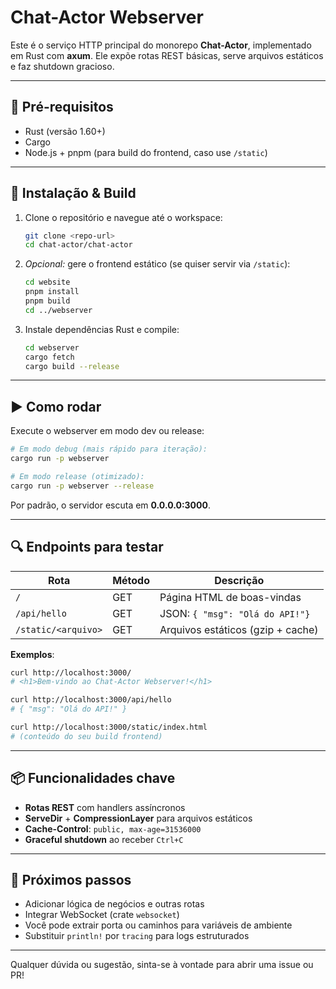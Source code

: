 # Chat-Actor Webserver

Este é o serviço HTTP principal do monorepo **Chat-Actor**, implementado em Rust com **axum**. Ele expõe rotas REST básicas, serve arquivos estáticos e faz shutdown gracioso.

---

## 🚀 Pré-requisitos

- Rust (versão 1.60+)
- Cargo
- Node.js + pnpm (para build do frontend, caso use `/static`)

---

## 🔧 Instalação & Build

1. Clone o repositório e navegue até o workspace:
   ```bash
   git clone <repo-url>
   cd chat-actor/chat-actor
   ```

2. *Opcional:* gere o frontend estático (se quiser servir via `/static`):
   ```bash
   cd website
   pnpm install
   pnpm build
   cd ../webserver
   ```

3. Instale dependências Rust e compile:
   ```bash
   cd webserver
   cargo fetch
   cargo build --release
   ```

---

## ▶️ Como rodar

Execute o webserver em modo dev ou release:

```bash
# Em modo debug (mais rápido para iteração):
cargo run -p webserver

# Em modo release (otimizado):
cargo run -p webserver --release
```

Por padrão, o servidor escuta em **0.0.0.0:3000**.

---

## 🔍 Endpoints para testar

| Rota                    | Método | Descrição                          |
| ----------------------- | ------ | -----------------------------------|
| `/`                     | GET    | Página HTML de boas-vindas         |
| `/api/hello`            | GET    | JSON: `{ "msg": "Olá do API!"}` |
| `/static/<arquivo>`     | GET    | Arquivos estáticos (gzip + cache)  |

**Exemplos**:

```bash
curl http://localhost:3000/
# <h1>Bem-vindo ao Chat-Actor Webserver!</h1>

curl http://localhost:3000/api/hello
# { "msg": "Olá do API!" }

curl http://localhost:3000/static/index.html
# (conteúdo do seu build frontend)
```

---

## 📦 Funcionalidades chave

- **Rotas REST** com handlers assíncronos
- **ServeDir** + **CompressionLayer** para arquivos estáticos
- **Cache-Control**: `public, max-age=31536000`
- **Graceful shutdown** ao receber `Ctrl+C`

---

## 🎯 Próximos passos

- Adicionar lógica de negócios e outras rotas
- Integrar WebSocket (crate `websocket`)
- Você pode extrair porta ou caminhos para variáveis de ambiente
- Substituir `println!` por `tracing` para logs estruturados

---

Qualquer dúvida ou sugestão, sinta-se à vontade para abrir uma issue ou PR!
